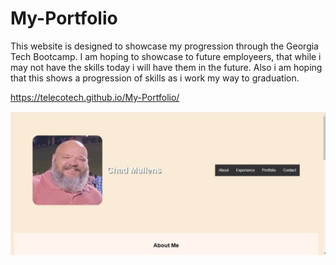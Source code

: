 # My-Portfolio



This website is designed to showcase my progression through the Georgia Tech Bootcamp. I am hoping to showcase to future employeers, that while i may not have the skills today i will have them in the future. Also i am hoping that this shows a progression of skills as i work my way to graduation.


 https://telecotech.github.io/My-Portfolio/



![Alt text](/assets/images/project%20screenshot.jpg "screenshot from my webpage")
 